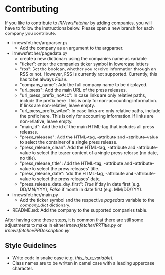 # Contributing

If you like to contribute to *IRNewsFetcher* by adding companies, you will have to follow the instructions below.
Please open a new branch for each company you contribute.

- irnewsfetcher/argparser.py
  - Add the company as an argument to the argparser.
- irnewsfetcher/pagedata.py
  - create a new dictionary using the companies name as variable
  - "ticker": enter the companies ticker symbol in lowercase letters
  - "rss": Set the boolean, whether you receive information through an RSS or not. However, RSS is currently not supported. Currently, this has to be always *False*.
  - "company_name": Add the full company name to be displayed.
  - "url_press": Add the main URL of the press releases.
  - "url_press_prefix_noAcc": In case links are only relative paths, include the prefix here. This is only for non-accounting information. If links are non-relative, leave empty.
  - "url_press_prefix_wAcc": In case links are only relative paths, include the prefix here. This is only for accounting information. If links are non-relative, leave empty.
  - "main_id": Add the id of the main HTML-tag that includes all press releases.
  - "press_releases": Add the HTML-tag, -attribute and -attribute-value to select the container of a single press release.
  - "press_release_clean": Add the HTML-tag, -attribute and -attribute-value to select the teaser content of a single press release (no date, no title).
  - "press_release_title": Add the HTML-tag, -attribute and -attribute-value to select the press releases' title.
  - "press_release_date": Add the HTML-tag, -attribute and -attribute-value to select the press releases' date.
  - "press_release_date_day_first": *True* if day in date first (e.g. DD/MM/YYY), *False* if month in date first (e.g. MM/DD/YYY).
- irnewsfetcher/main.py
  - Add the ticker symbol and the respective *pagedata* variable to the *company_dict* dictionary.
- README.md: Add the company to the supported companies table.

After having done these steps, it is common that there are still some adjustments to make in either *irnewsfetcher/PRTitle.py* or *irnewsfetcher/PRDescription.py*

## Style Guidelines

- Write code in snake case (e.g. *this_is_a_variable*).
- Class names are to be written in camel case with a leading uppercase character.


